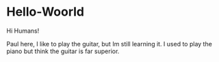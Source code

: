 # Hello-Woorld 

Hi Humans!

Paul here, I like to play the guitar, but Im still learning it. 
I used to play the piano but think the guitar is far superior.
